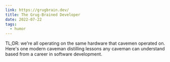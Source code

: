 ```yaml
---
link: https://grugbrain.dev/
title: The Grug-Brained Developer
date: 2022-07-22
tags:
  - humor
---
```


TL;DR: we're all operating on the same hardware that cavemen operated on. Here's one modern caveman distilling lessons any caveman can understand based from a career in software development.
